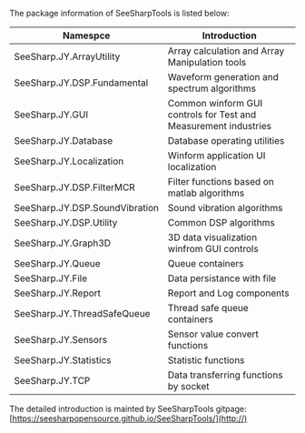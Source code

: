 The package information of SeeSharpTools is listed below:

| Namespce                | Introduction                                                             |
|-----------------------|----------------------------------------------------------------------------|
| SeeSharp.JY.ArrayUtility       | Array calculation and Array Manipulation tools                    |
| SeeSharp.JY.DSP.Fundamental    | Waveform generation and spectrum algorithms                       |
| SeeSharp.JY.GUI                | Common winform GUI controls for Test and Measurement industries   |
| SeeSharp.JY.Database           | Database operating utilities                                      |
| SeeSharp.JY.Localization       | Winform application UI localization                               |
| SeeSharp.JY.DSP.FilterMCR      | Filter functions based on matlab algorithms                       |
| SeeSharp.JY.DSP.SoundVibration | Sound vibration algorithms                                        |
| SeeSharp.JY.DSP.Utility        | Common DSP algorithms                                             |
| SeeSharp.JY.Graph3D            | 3D data visualization winfrom GUI controls                        |
| SeeSharp.JY.Queue              | Queue containers                                                  |
| SeeSharp.JY.File               | Data persistance with file                                        |
| SeeSharp.JY.Report             | Report and Log components                                         |
| SeeSharp.JY.ThreadSafeQueue    | Thread safe queue containers                                      |
| SeeSharp.JY.Sensors            | Sensor value convert functions                                    |
| SeeSharp.JY.Statistics         | Statistic functions                                               |
| SeeSharp.JY.TCP                | Data transferring functions by socket                             |

The detailed introduction is mainted by SeeSharpTools gitpage:[https://seesharpopensource.github.io/SeeSharpTools/](http://)